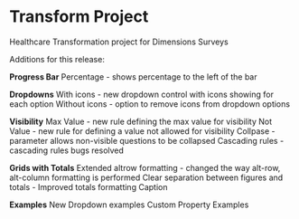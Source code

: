 # Transform Project
Healthcare Transformation project for Dimensions Surveys

Additions for this release:

**Progress Bar**
Percentage - shows percentage to the left of the bar

**Dropdowns**
With icons - new dropdown control with icons showing for each option
Without icons - option to remove icons from dropdown options

**Visibility**
Max Value - new rule defining the max value for visibility
Not Value - new rule for defining a value not allowed for visibility
Collpase - parameter allows non-visible questions to be collapsed
Cascading rules - cascading rules bugs resolved

**Grids with Totals**
Extended altrow formatting - changed the way alt-row, alt-column formatting is performed
Clear separation between figures and totals - Improved totals formatting
Caption

**Examples**
New Dropdown examples
Custom Property Examples

